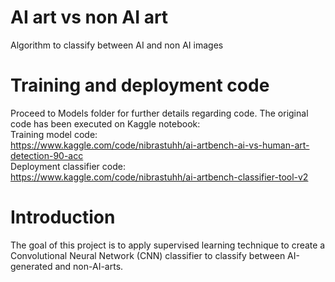 # AI art vs non AI art
 Algorithm to classify between AI and non AI images

# Training and deployment code
Proceed to Models folder for further details regarding code. The original code has been executed on Kaggle notebook:
<br>Training model code:
<br>https://www.kaggle.com/code/nibrastuhh/ai-artbench-ai-vs-human-art-detection-90-acc
<br>Deployment classifier code:
<br>https://www.kaggle.com/code/nibrastuhh/ai-artbench-classifier-tool-v2

# Introduction
The goal of this project is to apply supervised learning technique to create a Convolutional Neural Network (CNN) classifier to classify between AI-generated and non-AI-arts.
